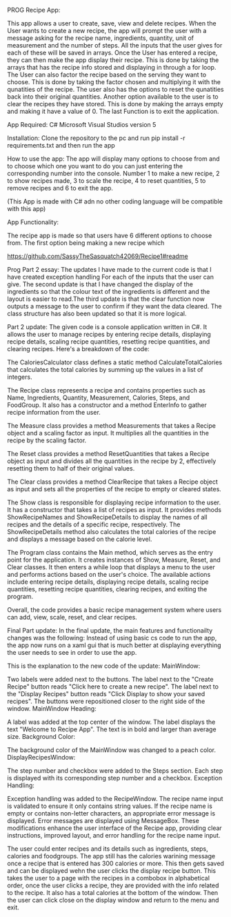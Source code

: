 PROG Recipe App:

This app allows a user to create, save, view and delete recipes.
When the User wants to create a new recipe, the app will prompt the user with a message asking for the recipe name, ingredients, quantity, unit of measurement and the number of steps. All the inputs that the user gives for each of these will be saved in arrays.
Once the User has entered a recipe, they can then make the app display their recipe. This is done by taking the arrays that has the recipe info stored and displaying in through a for loop.
The User can also factor the recipe based on the serving they want to choose. This is done by taking the factor chosen and multiplying it with the qunatities of the recipe.
The user also has the options to reset the qunatities back into their original quantities.
Another option available to the user is to clear the recipes they have stored. This is done by making the arrays empty and making it have a value of 0.
The last Function is to exit the application.

App Required: C# Microsoft Visual Studios version 5

Installation: Clone the repository to the pc and run pip install -r requirements.txt and then run the app

How to use the app: The app will display many options to choose from and to choose which one you want to do you can just entering the corresponding number into the console. Number 1 to make a new recipe, 2 to show recipes made, 3 to scale the recipe, 4 to reset quantities, 5 to remove recipes and 6 to exit the app.
                    
(This App is made with C# adn no other coding language will be compatible with this app)

App Functionality:

The recipe app is made so that users have 6 different options to choose from.
The first option being making a new recipe which

https://github.com/SassyTheSasquatch42069/Recipe1#readme

Prog Part 2 essay:
The updates I have made to the current code is that I have created exception handling For each of the inputs that the user can give. The second update is that I have changed the display of the ingredients so that the colour text of the ingredients is different and the layout is easier to read.The third update is that the clear function now outputs a message to the user to confirm if they want the data cleared. The class structure has also been updated so that it is more logical.

Part 2 update:
The given code is a console application written in C#. It allows the user to manage recipes by entering recipe details, displaying recipe details, scaling recipe quantities, resetting recipe quantities, and clearing recipes. Here's a breakdown of the code:

The CaloriesCalculator class defines a static method CalculateTotalCalories that calculates the total calories by summing up the values in a list of integers.

The Recipe class represents a recipe and contains properties such as Name, Ingredients, Quantity, Measurement, Calories, Steps, and FoodGroup. It also has a constructor and a method EnterInfo to gather recipe information from the user.

The Measure class provides a method Measurements that takes a Recipe object and a scaling factor as input. It multiplies all the quantities in the recipe by the scaling factor.

The Reset class provides a method ResetQuantities that takes a Recipe object as input and divides all the quantities in the recipe by 2, effectively resetting them to half of their original values.

The Clear class provides a method ClearRecipe that takes a Recipe object as input and sets all the properties of the recipe to empty or cleared states.

The Show class is responsible for displaying recipe information to the user. It has a constructor that takes a list of recipes as input. It provides methods ShowRecipeNames and ShowRecipeDetails to display the names of all recipes and the details of a specific recipe, respectively. The ShowRecipeDetails method also calculates the total calories of the recipe and displays a message based on the calorie level.

The Program class contains the Main method, which serves as the entry point for the application. It creates instances of Show, Measure, Reset, and Clear classes. It then enters a while loop that displays a menu to the user and performs actions based on the user's choice. The available actions include entering recipe details, displaying recipe details, scaling recipe quantities, resetting recipe quantities, clearing recipes, and exiting the program.

Overall, the code provides a basic recipe management system where users can add, view, scale, reset, and clear recipes.

Final Part update:
In the final update, the main features and functionailty changes was the following:
Instead of using basic cs code to run the app, the app now runs on a xaml gui that is much better at displaying everything the user needs to see in order to use the app.

This is the explanation to the new code of the update:
MainWindow:

Two labels were added next to the buttons.
The label next to the "Create Recipe" button reads "Click here to create a new recipe".
The label next to the "Display Recipes" button reads "Click Display to show your saved recipes".
The buttons were repositioned closer to the right side of the window.
MainWindow Heading:

A label was added at the top center of the window.
The label displays the text "Welcome to Recipe App".
The text is in bold and larger than average size.
Background Color:

The background color of the MainWindow was changed to a peach color.
DisplayRecipesWindow:

The step number and checkbox were added to the Steps section.
Each step is displayed with its corresponding step number and a checkbox.
Exception Handling:

Exception handling was added to the RecipeWindow.
The recipe name input is validated to ensure it only contains string values.
If the recipe name is empty or contains non-letter characters, an appropriate error message is displayed.
Error messages are displayed using MessageBox.
These modifications enhance the user interface of the Recipe app, providing clear instructions, improved layout, and error handling for the recipe name input.

The user could enter recipes and its details such as ingredients, steps, calories and foodgroups. The app still has the calories warining message once a recipe that is entered has 300 calories or more. This then gets saved and can be displayed wehn the user clicks the display recipe button. This takes the user to a page with the recipes in a combobox in alphabetical order, once the user clicks a recipe, they are provided with the info related to the recipe. It also has a total calories at the bottom of the window. Then the user can click close on the display window and return to the menu and exit.
